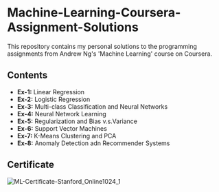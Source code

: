 # Machine-Learning-Coursera-Assignment-Solutions
This repository contains my personal solutions to the programming assignments from Andrew Ng's 'Machine Learning' course on Coursera.
## Contents
- **Ex-1:** Linear Regression
- **Ex-2:** Logistic Regression
- **Ex-3:** Multi-class Classification and Neural Networks
- **Ex-4:** Neural Network Learning
- **Ex-5:** Regularization and Bias v.s.Variance
- **Ex-6:** Support Vector Machines
- **Ex-7:** K-Means Clustering and PCA
- **Ex-8:** Anomaly Detection adn Recommender Systems
## Certificate
![ML-Certificate-Stanford_Online1024_1](https://user-images.githubusercontent.com/68114136/117720368-a5afe400-b1ef-11eb-8198-ee8f186a4f9d.jpg)


